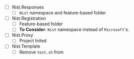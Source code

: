 - [ ] Nist.Responses <VERSION>
    - [ ] `Nist` namespace and feature-based folder
- [ ] Nist.Registration <VERSION>
    - [ ] Feature-based folder
    - [ ] **To Consider**: `Nist` namespace instead of `Microsoft`'s.
- [ ] Nist.Proxy <VERSION>
    - [ ] Project Inited
- [ ] Nist.Template <VERSION>
    - [ ] Remove `test.sh` from 